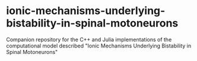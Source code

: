 # ionic-mechanisms-underlying-bistability-in-spinal-motoneurons
Companion repository for the C++ and Julia implementations of the computational model described "Ionic Mechanisms Underlying Bistability in Spinal Motoneurons"
